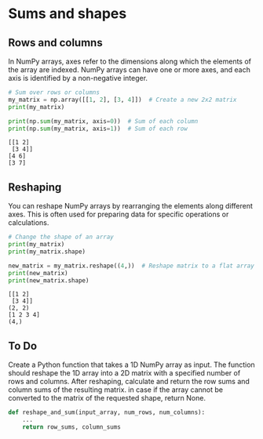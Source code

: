 # Sums and shapes
## Rows and columns
In NumPy arrays, axes refer to the dimensions along which the elements of the array are indexed. NumPy arrays can have one or more axes, and each axis is identified by a non-negative integer.
```python
# Sum over rows or columns
my_matrix = np.array([[1, 2], [3, 4]])  # Create a new 2x2 matrix
print(my_matrix)

print(np.sum(my_matrix, axis=0))  # Sum of each column
print(np.sum(my_matrix, axis=1))  # Sum of each row
```
```
[[1 2]
 [3 4]]
[4 6]
[3 7]
```
## Reshaping 
You can reshape NumPy arrays by rearranging the elements along different axes. This is often used for preparing data for specific operations or calculations.
```python
# Change the shape of an array
print(my_matrix)
print(my_matrix.shape)

new_matrix = my_matrix.reshape((4,))  # Reshape matrix to a flat array (=> vector)
print(new_matrix)
print(new_matrix.shape)
```
```
[[1 2]
 [3 4]]
(2, 2)
[1 2 3 4]
(4,)
```
## To Do

Create a Python function that takes a 1D NumPy array as input. The function should reshape the 1D array into a 2D matrix with a specified number of rows and columns. After reshaping, calculate and return the row sums and column sums of the resulting matrix. in case if the array cannot be converted to the matrix of the requested shape, return None. 
```python
def reshape_and_sum(input_array, num_rows, num_columns):
    ...
    return row_sums, column_sums
```
